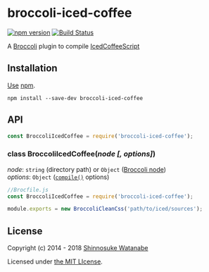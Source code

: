 # broccoli-iced-coffee

[![npm version](https://img.shields.io/npm/v/broccoli-iced-coffee.svg)](https://www.npmjs.com/package/broccoli-iced-coffee)
[![Build Status](https://travis-ci.com/shinnn/broccoli-iced-coffee.svg?branch=master)](https://travis-ci.com/shinnn/broccoli-iced-coffee)

A [Broccoli](https://github.com/broccolijs/broccoli) plugin to compile [IcedCoffeeScript](https://github.com/maxtaco/coffee-script/tree/iced3)

## Installation

[Use](https://docs.npmjs.com/cli/install) [npm](https://docs.npmjs.com/about-npm/).

```
npm install --save-dev broccoli-iced-coffee
```

## API

```javascript
const BroccoliIcedCoffee = require('broccoli-iced-coffee');
```

### class BroccoliIcedCoffee(*node* *[, options]*)

*node*: `string` (directory path) or `Object` ([Broccoli node](https://github.com/broccolijs/broccoli/blob/master/docs/node-api.md#part-2-node-api-specification))  
*options*: `Object` ([`compile()`](https://github.com/maxtaco/coffee-script/blob/v111.1.1/src/coffee-script.coffee#L59) options)

```javascript
//Brocfile.js
const BroccoliIcedCoffee = require('broccoli-iced-coffee');

module.exports = new BroccoliCleanCss('path/to/iced/sources');
```

## License

Copyright (c) 2014 - 2018 [Shinnosuke Watanabe](https://github.com/shinnn)

Licensed under [the MIT LIcense](./LICENSE).
